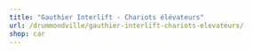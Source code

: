 ```yaml
---
title: "Gauthier Interlift - Chariots élévateurs"
url: /drummondville/gauthier-interlift-chariots-elevateurs/
shop: car
---
```

